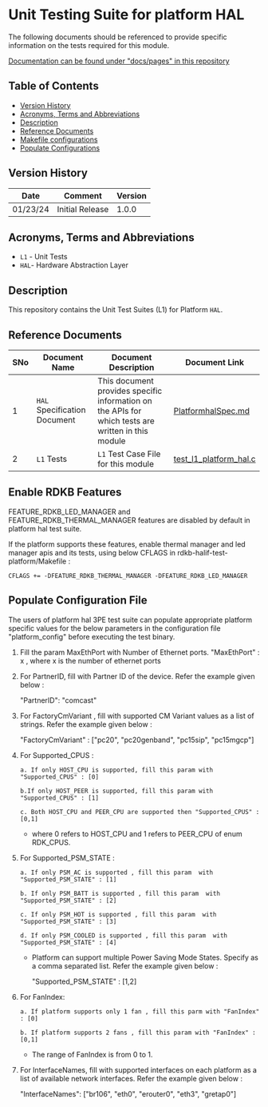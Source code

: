 # Unit Testing Suite for platform HAL

The following documents should be referenced to provide specific information on the tests required for this module.

[Documentation can be found under "docs/pages" in this repository](docs/pages)

## Table of Contents

- [Version History](#version-history)
- [Acronyms, Terms and Abbreviations](#acronyms-terms-and-abbreviations)
- [Description](#description)
- [Reference Documents](#reference-documents)
- [Makefile configurations](#makefile-configurations)
- [Populate Configurations](#populate-configurations)

## Version History

| Date     | Comment         | Version |
| -------- | --------------- | ------- |
| 01/23/24 | Initial Release | 1.0.0   |

## Acronyms, Terms and Abbreviations

- `L1` - Unit Tests
- `HAL`- Hardware Abstraction Layer

## Description

This repository contains the Unit Test Suites (L1) for Platform `HAL`.

## Reference Documents

| SNo | Document Name                | Document Description                                                                               | Document Link                                                                                                                    |
| --- | ---------------------------- | -------------------------------------------------------------------------------------------------- | -------------------------------------------------------------------------------------------------------------------------------- |
| 1   | `HAL` Specification Document | This document provides specific information on the APIs for which tests are written in this module | [PlatformhalSpec.md](../../../../../rdkcentral/rdkb-halif-platform/blob/main/docs/pages/PlatformhalSpec.md "PlatformhalSpec.md") |
| 2   | `L1` Tests                   | `L1` Test Case File for this module                                                                | [test_l1_platform_hal.c](src/test_l1_platform_hal.c "test_l1_platform_hal.c")                                                    |

## Enable RDKB Features

FEATURE_RDKB_LED_MANAGER and FEATURE_RDKB_THERMAL_MANAGER features are disabled by default in platform hal test suite.

If the platform supports these features, enable thermal manager and led manager apis and its tests, using below CFLAGS in rdkb-halif-test-platform/Makefile :

```
CFLAGS += -DFEATURE_RDKB_THERMAL_MANAGER -DFEATURE_RDKB_LED_MANAGER
```

## Populate Configuration File

The users of platform hal 3PE test suite can populate appropriate platform specific values for the below parameters in the configuration file "platform_config" before executing the test binary.

1.  Fill the param MaxEthPort with Number of Ethernet ports. "MaxEthPort" : x , where x is the number of ethernet ports

2.  For PartnerID, fill with Partner ID of the device. Refer the example given below :

    "PartnerID": "comcast"

3.  For FactoryCmVariant , fill with supported CM Variant values as a list of strings. Refer the example given below :

    "FactoryCmVariant" : ["pc20", "pc20genband", "pc15sip", "pc15mgcp"]

4.  For Supported_CPUS :

        a. If only HOST_CPU is supported, fill this param with "Supported_CPUS" : [0]

        b.If only HOST_PEER is supported, fill this param with "Supported_CPUS" : [1]

        c. Both HOST_CPU and PEER_CPU are supported then "Supported_CPUS" : [0,1]

    - where 0 refers to HOST_CPU and 1 refers to PEER_CPU of enum RDK_CPUS.

5.  For Supported_PSM_STATE :

        a. If only PSM_AC is supported , fill this param  with "Supported_PSM_STATE" : [1]

        b. If only PSM_BATT is supported , fill this param  with "Supported_PSM_STATE" : [2]

        c. If only PSM_HOT is supported , fill this param  with "Supported_PSM_STATE" : [3]

        d. If only PSM_COOLED is supported , fill this param  with "Supported_PSM_STATE" : [4]

    - Platform can support multiple Power Saving Mode States. Specify as a comma separated list. Refer the example given below :

      "Supported_PSM_STATE" : [1,2]

6.  For FanIndex:

        a. If platform supports only 1 fan , fill this parm with "FanIndex" : [0]

        b. If platform supports 2 fans , fill this param with "FanIndex" : [0,1]

    - The range of FanIndex is from 0 to 1.

7.  For InterfaceNames, fill with supported interfaces on each platform as a list of available network interfaces. Refer the example given below :

    "InterfaceNames": ["br106", "eth0", "erouter0", "eth3", "gretap0"]
